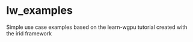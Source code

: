 # lw_examples
Simple use case examples based on the learn-wgpu tutorial created with the irid framework
